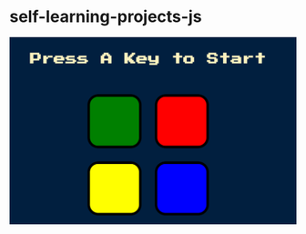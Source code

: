 # self-learning-projects-js
![Game Image](https://github.com/khadkamanish07/self-learning-projects-js/raw/main/Simon%20Game%20Challenge/images/game.PNG)
